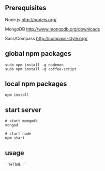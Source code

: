 <h2>Prerequisites</h2>

Node.js http://nodejs.org/

MongoDB http://www.mongodb.org/downloads

Sass/Compass http://compass-style.org/

<h2>global npm packages</h2>

    sudo npm install -g nodemon
    sudo npm install -g coffee-script


<h2>local npm packages</h2>

    npm install


<h2>start server</h2>

    # start mongodb
    mongod

    # start node
    npm start

<h2>usage</h2>
```HTML
<!-- 
data-puturl : (string) url of the web service to store measurement data
data-retrymax : (integer) amount of attempts to read performance.timing data
data-retrydelay : (number) delay between attempt to read data
--!>    
<script src="//md5.min.js"></script>
<script src="//performance.js" id="idPerfMsr" data-puturl="//:3000/timing"></script>
```



